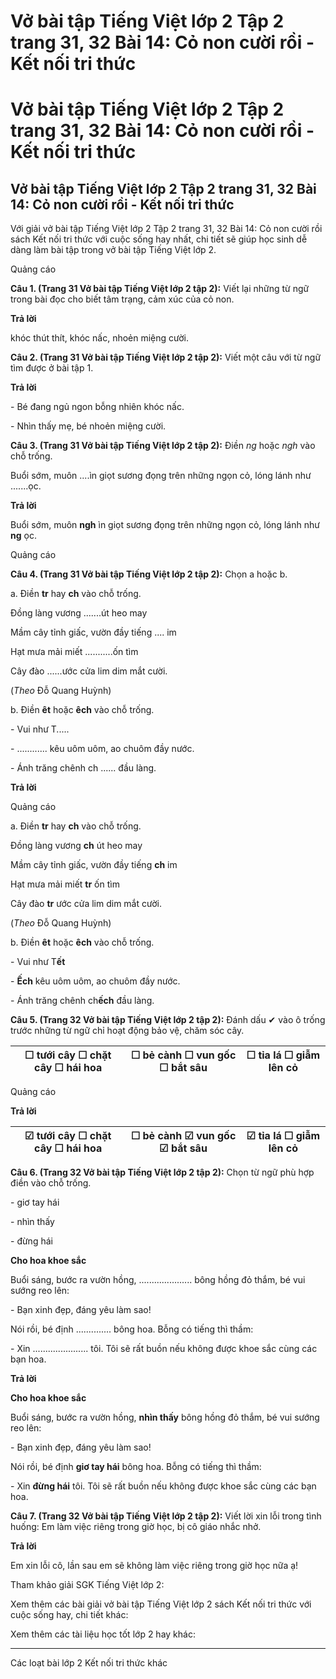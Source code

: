 # Vở bài tập Tiếng Việt lớp 2 Tập 2 trang 31, 32 Bài 14: Cỏ non cười rồi - Kết nối tri thức

# Vở bài tập Tiếng Việt lớp 2 Tập 2 trang 31, 32 Bài 14: Cỏ non cười rồi - Kết nối tri thức

## Vở bài tập Tiếng Việt lớp 2 Tập 2 trang 31, 32 Bài 14: Cỏ non cười rồi - Kết nối tri thức

Với giải vở bài tập Tiếng Việt lớp 2 Tập 2 trang 31, 32 Bài 14: Cỏ non cười rồi sách Kết nối tri thức với cuộc sống hay nhất, chi tiết sẽ giúp học sinh dễ dàng làm bài tập trong vở bài tập Tiếng Việt lớp 2.

Quảng cáo

**Câu 1. (Trang 31 Vở bài tập Tiếng Việt lớp 2 tập 2):** Viết lại những từ ngữ trong bài đọc cho biết tâm trạng, cảm xúc của cỏ non.

**Trả lời**

khóc thút thít, khóc nấc, nhoẻn miệng cười.

**Câu 2. (Trang 31 Vở bài tập Tiếng Việt lớp 2 tập 2):** Viết một câu với từ ngữ tìm được ở bài tập 1.

**Trả lời**

\- Bé đang ngủ ngon bỗng nhiên khóc nấc.

\- Nhìn thấy mẹ, bé nhoẻn miệng cười.

**Câu 3. (Trang 31 Vở bài tập Tiếng Việt lớp 2 tập 2):** Điền _ng_ hoặc _ngh_ vào chỗ trống.

Buổi sớm, muôn ....ìn giọt sương đọng trên những ngọn cỏ, lóng lánh như .......ọc.

**Trả lời**

Buổi sớm, muôn **ngh** ìn giọt sương đọng trên những ngọn cỏ, lóng lánh như **ng** ọc.

Quảng cáo

**Câu 4. (Trang 31 Vở bài tập Tiếng Việt lớp 2 tập 2):** Chọn a hoặc b.

a. Điền **tr** hay **ch** vào chỗ trống.

Đồng làng vương .......út heo may

Mầm cây tỉnh giấc, vườn đầy tiếng .... im

Hạt mưa mải miết ...........ốn tìm

Cây đào ......ước cửa lim dim mắt cười.

(_Theo_ Đỗ Quang Huỳnh)

b. Điền **êt** hoặc **êch** vào chỗ trống.

\- Vui như T.....

\- ............ kêu uôm uôm, ao chuôm đầy nước.

\- Ánh trăng chênh ch ...... đầu làng.

**Trả lời**

Quảng cáo

a. Điền **tr** hay **ch** vào chỗ trống.

Đồng làng vương **ch** út heo may

Mầm cây tỉnh giấc, vườn đầy tiếng **ch** im

Hạt mưa mải miết **tr** ốn tìm

Cây đào **tr** ước cửa lim dim mắt cười.

(_Theo_ Đỗ Quang Huỳnh)

b. Điền **êt** hoặc **êch** vào chỗ trống.

\- Vui như T**ết**

\- **Ếch** kêu uôm uôm, ao chuôm đầy nước.

\- Ánh trăng chênh ch**ếch** đầu làng.

**Câu 5. (Trang 32 Vở bài tập Tiếng Việt lớp 2 tập 2):** Đánh dấu ✔ vào ô trống trước những từ ngữ chỉ hoạt động bảo vệ, chăm sóc cây.

☐ tưới cây ☐ chặt cây ☐ hái hoa |  ☐ bẻ cành ☐ vun gốc ☐ bắt sâu |  ☐ tỉa lá ☐ giẫm lên cỏ  
---|---|---  
  
Quảng cáo

**Trả lời**

☑ tưới cây ☐ chặt cây ☐ hái hoa |  ☐ bẻ cành ☑ vun gốc ☑ bắt sâu |  ☑ tỉa lá ☐ giẫm lên cỏ  
---|---|---  
  
**Câu 6. (Trang 32 Vở bài tập Tiếng Việt lớp 2 tập 2):** Chọn từ ngữ phù hợp điền vào chỗ trống.

\- giơ tay hái

\- nhìn thấy

\- đừng hái

**Cho hoa khoe sắc**

Buổi sáng, bước ra vườn hồng, ..................... bông hồng đỏ thắm, bé vui sướng reo lên:

\- Bạn xinh đẹp, đáng yêu làm sao!

Nói rồi, bé định .............. bông hoa. Bỗng có tiếng thì thầm:

\- Xin ...................... tôi. Tôi sẽ rất buồn nếu không được khoe sắc cùng các bạn hoa.

**Trả lời**

**Cho hoa khoe sắc**

Buổi sáng, bước ra vườn hồng, **nhìn thấy** bông hồng đỏ thắm, bé vui sướng reo lên:

\- Bạn xinh đẹp, đáng yêu làm sao!

Nói rồi, bé định **giơ tay hái** bông hoa. Bỗng có tiếng thì thầm:

\- Xin **đừng hái** tôi. Tôi sẽ rất buồn nếu không được khoe sắc cùng các bạn hoa.

**Câu 7. (Trang 32 Vở bài tập Tiếng Việt lớp 2 tập 2):** Viết lời xin lỗi trong tình huống: Em làm việc riêng trong giờ học, bị cô giáo nhắc nhở.

**Trả lời**

Em xin lỗi cô, lần sau em sẽ không làm việc riêng trong giờ học nữa ạ!

Tham khảo giải SGK Tiếng Việt lớp 2:

Xem thêm các bài giải vở bài tập Tiếng Việt lớp 2 sách Kết nối tri thức với cuộc sống hay, chi tiết khác:

Xem thêm các tài liệu học tốt lớp 2 hay khác:

* * *

Các loạt bài lớp 2 Kết nối tri thức khác
